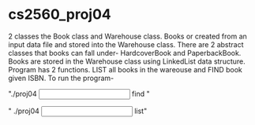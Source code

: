 # cs2560_proj04

2 classes the Book class and Warehouse class. Books or created from an input data file and stored into the Warehouse class. There are 2 abstract classes that books can fall 
under- HardcoverBook and PaperbackBook. Books are stored in the Warehouse class using LinkedList data structure. Program has 2 functions. LIST all books in the wareouse and 
FIND book given ISBN. To run the program-

"./proj04 <input file> find <isbn>"
  
" ./proj04 <input file> list"
